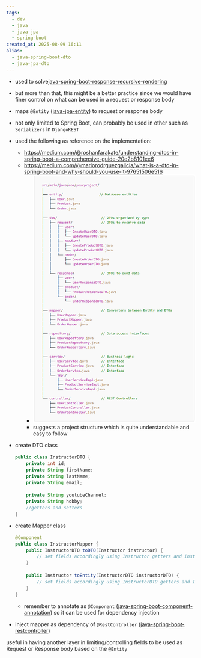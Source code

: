 ```yaml
---
tags:
  - dev
  - java
  - java-jpa
  - spring-boot
created_at: 2025-08-09 16:11
alias:
  - java-spring-boot-dto
  - java-jpa-dto
---
```

- used to solve[java-spring-boot-response-recursive-rendering](java-spring-boot-response-recursive-rendering.md)
- but more than that, this might be a better practice since we would have finer control on what can be used in a request or response body
- maps `@Entity` ([java-jpa-entity](java-jpa-entity.md)) to request or response body
- not only limited to Spring Boot, can probably be used in other such as `Serializers` in `DjangoREST`
- used the following as reference on the implementation:
	- https://medium.com/@roshanfarakate/understanding-dtos-in-spring-boot-a-comprehensive-guide-20e2b8101ee6
	- https://medium.com/@mariorodrguezgalicia/what-is-a-dto-in-spring-boot-and-why-should-you-use-it-97651506e516
		- ![](attachments/Pasted%20image%2020250809163158.png)
		- suggests a project structure which is quite understandable and easy to follow

- create DTO class
	```java
	public class InstructorDTO {
		private int id;
		private String firstName;
		private String lastName;
		private String email;
	
		private String youtubeChannel;
		private String hobby;
		//getters and setters
	}
	```
- create Mapper class
	```java
	@Component
	public class InstructorMapper {
		public InstructorDTO toDTO(Instructor instructor) {
			// set fields accordingly using Instructor getters and InstructorDTO setters/constructor
		}
	
		public Instructor toEntity(InstructorDTO instructorDTO) {
			// set fields accordingly using InstructorDTO getters and Instructor setters/constructor
		}
	}
	```
	- remember to annotate as `@Component` ([java-spring-boot-component-annotation](dev/java/spring/java-spring-boot-component-annotation.md)) so it can be used for dependency injection
- inject mapper as dependency of `@RestController` ([java-spring-boot-restcontroller](dev/java/spring/java-spring-boot-restcontroller.md))


useful in having another layer in limiting/controlling fields to be used as Request or Response body based on the `@Entity`